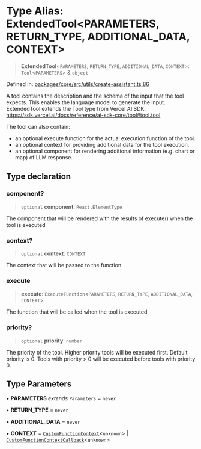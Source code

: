 # Type Alias: ExtendedTool\<PARAMETERS, RETURN_TYPE, ADDITIONAL_DATA, CONTEXT\>

> **ExtendedTool**\<`PARAMETERS`, `RETURN_TYPE`, `ADDITIONAL_DATA`, `CONTEXT`\>: `Tool`\<`PARAMETERS`\> & `object`

Defined in: [packages/core/src/utils/create-assistant.ts:86](https://github.com/GeoDaCenter/openassistant/blob/2cb8f20a901f3385efeb40778248119c5e49db78/packages/core/src/utils/create-assistant.ts#L86)

A tool contains the description and the schema of the input that the tool expects.
This enables the language model to generate the input.
ExtendedTool extends the Tool type from Vercel AI SDK: https://sdk.vercel.ai/docs/reference/ai-sdk-core/tool#tool.tool

The tool can also contain:
- an optional execute function for the actual execution function of the tool.
- an optional context for providing additional data for the tool execution.
- an optional component for rendering additional information (e.g. chart or map) of LLM response.

## Type declaration

### component?

> `optional` **component**: `React.ElementType`

The component that will be rendered with the results of execute() when the tool is executed

### context?

> `optional` **context**: `CONTEXT`

The context that will be passed to the function

### execute

> **execute**: `ExecuteFunction`\<`PARAMETERS`, `RETURN_TYPE`, `ADDITIONAL_DATA`, `CONTEXT`\>

The function that will be called when the tool is executed

### priority?

> `optional` **priority**: `number`

The priority of the tool. Higher priority tools will be executed first.
Default priority is 0. Tools with priority > 0 will be executed before tools with priority 0.

## Type Parameters

• **PARAMETERS** *extends* `Parameters` = `never`

• **RETURN_TYPE** = `never`

• **ADDITIONAL_DATA** = `never`

• **CONTEXT** = [`CustomFunctionContext`](CustomFunctionContext.md)\<`unknown`\> \| [`CustomFunctionContextCallback`](CustomFunctionContextCallback.md)\<`unknown`\>
